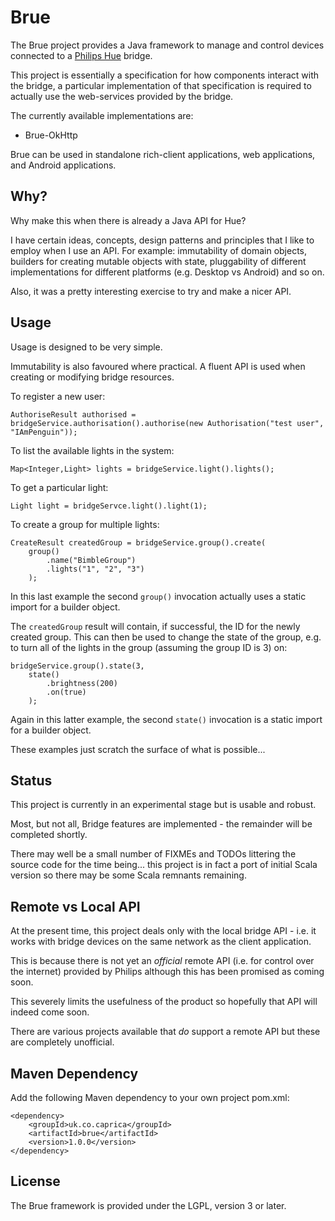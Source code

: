 Brue
====

The Brue project provides a Java framework to manage and control devices
connected to a [Philips Hue](http://www.meethue.com "Philips Hue") bridge.

This project is essentially a specification for how components interact
with the bridge, a particular implementation of that specification is
required to actually use the web-services provided by the bridge.

The currently available implementations are:

 - Brue-OkHttp

Brue can be used in standalone rich-client applications, web applications,
and Android applications.

Why?
----

Why make this when there is already a Java API for Hue?

I have certain ideas, concepts, design patterns and principles that I like 
to employ when I use an API. For example: immutability of domain objects,
builders for creating mutable objects with state, pluggability of different
implementations for different platforms (e.g. Desktop vs Android) and so
on.

Also, it was a pretty interesting exercise to try and make a nicer API. 

Usage
-----

Usage is designed to be very simple.

Immutability is also favoured where practical. A fluent API is used when
creating or modifying bridge resources.

To register a new user:

```
AuthoriseResult authorised = bridgeService.authorisation().authorise(new Authorisation("test user", "IAmPenguin"));
```

To list the available lights in the system:

```
Map<Integer,Light> lights = bridgeService.light().lights();
```

To get a particular light:

```
Light light = bridgeServce.light().light(1);
```

To create a group for multiple lights:

```
CreateResult createdGroup = bridgeService.group().create(
    group()
        .name("BimbleGroup")
        .lights("1", "2", "3")
    );
```

In this last example the second `group()` invocation actually uses a static
import for a builder object.

The `createdGroup` result will contain, if successful, the ID for the newly
created group. This can then be used to change the state of the group, e.g. to
turn all of the lights in the group (assuming the group ID is 3) on:

```
bridgeService.group().state(3,
    state()
        .brightness(200)
        .on(true)
    );
```

Again in this latter example, the second `state()` invocation is a static
import for a builder object.

These examples just scratch the surface of what is possible...

Status
------

This project is currently in an experimental stage but is usable and robust.

Most, but not all, Bridge features are implemented - the remainder will be
completed shortly.

There may well be a small number of FIXMEs and TODOs littering the source code
for the time being... this project is in fact a port of initial Scala version
so there may be some Scala remnants remaining.

Remote vs Local API
-------------------

At the present time, this project deals only with the local bridge API - i.e.
it works with bridge devices on the same network as the client application.

This is because there is not yet an *official* remote API (i.e. for control
over the internet) provided by Philips although this has been promised as
coming soon.

This severely limits the usefulness of the product so hopefully that API will
indeed come soon.

There are various projects available that *do* support a remote API but
these are completely unofficial.

Maven Dependency
----------------

Add the following Maven dependency to your own project pom.xml:

```
<dependency>
    <groupId>uk.co.caprica</groupId>
    <artifactId>brue</artifactId>
    <version>1.0.0</version>
</dependency>
```

License
-------

The Brue framework is provided under the LGPL, version 3 or later.
